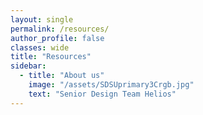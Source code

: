 ```yaml
---
layout: single
permalink: /resources/
author_profile: false
classes: wide
title: "Resources"
sidebar:
  - title: "About us"
    image: "/assets/SDSUprimary3Crgb.jpg"
    text: "Senior Design Team Helios"
---
```















